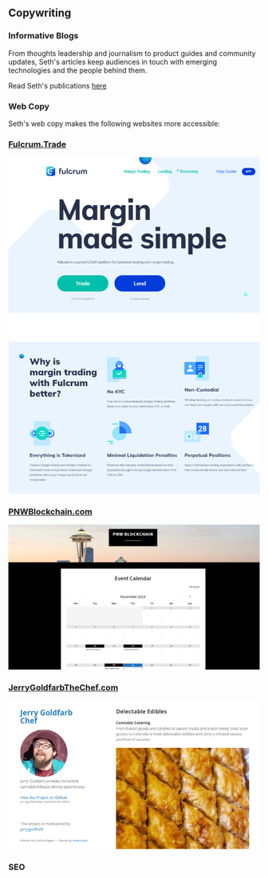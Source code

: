 ## Copywriting

### Informative Blogs

From thoughts leadership and journalism to product guides and community updates, Seth's articles keep audiences in touch with emerging
technologies and the people behind them.

Read Seth's publications <a href="https://docs.google.com/spreadsheets/d/13bRyko9UmfNpYWu71-CijDEloMyfw2jTbXsmLbcHHW0/edit#gid=0" target="_blank">here</a>

### Web Copy

Seth's web copy makes the following websites more accessible:

### <a href="https://fulcrum.trade/" target="_blank">Fulcrum.Trade</a>
<a href="https://fulcrum.trade/" target="_blank"><img src="../images/fulcrumcopy.png?raw=true"></a>

### <a href="https://www.pnwblockchain.com/" target="_blank">PNWBlockchain.com</a>
<a href="https://www.pnwblockchain.com/" target="_blank"><img src="../images/pnwb.png?raw=true"/></a>

### <a href="http://www.jerrygoldfarbthechef.com/" target="_blank">JerryGoldfarbTheChef.com</a>
<a href="http://www.jerrygoldfarbthechef.com/" target="_blank"><img src="../images/jerrygchef.png?raw=true"/></a>

### SEO

